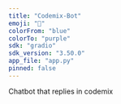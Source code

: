 ```yaml
---
title: "Codemix-Bot"
emoji: "🤖"
colorFrom: "blue"
colorTo: "purple"
sdk: "gradio"
sdk_version: "3.50.0"
app_file: "app.py"
pinned: false
---
```

Chatbot that replies in codemix
